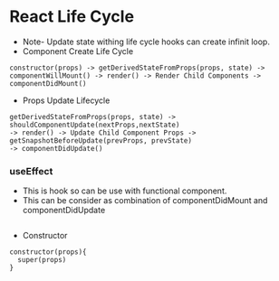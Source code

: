 # React Life Cycle

- Note- Update state withing life cycle hooks can create infinit loop.
- Component Create Life Cycle 
```
constructor(props) -> getDerivedStateFromProps(props, state) -> 
componentWillMount() -> render() -> Render Child Components -> componentDidMount()
```
- Props Update Lifecycle
```
getDerivedStateFromProps(props, state) -> shouldComponentUpdate(nextProps,nextState)
-> render() -> Update Child Component Props -> getSnapshotBeforeUpdate(prevProps, prevState)
-> componentDidUpdate()
```

### useEffect

- This is hook so can be use with functional component.
- This can be consider as combination of componentDidMount and componentDidUpdate
```

```
- Constructor 
```
constructor(props){
  super(props)
}
```

